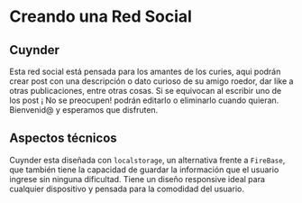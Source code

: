 # Creando una Red Social

## Cuynder

Esta red social está pensada para los amantes de los curies, aqui podrán crear post con una descripción o dato curioso de su amigo roedor, dar like a otras publicaciones, entre otras cosas. Si se equivocan al escribir uno de los post ¡ No se preocupen! podrán editarlo o eliminarlo cuando quieran. Bienvenid@ y esperamos que disfruten.

## Aspectos técnicos 

Cuynder esta diseñada con `localstorage`, un alternativa frente a `FireBase`, que también tiene la capacidad de guardar la información que el usuario ingrese sin ninguna dificultad. Tiene un diseño responsive ideal para cualquier dispositivo y pensada para la comodidad del usuario.